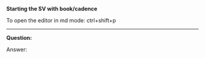 **Starting the SV with book/cadence**

To open the editor in md mode:
ctrl+shift+p

---



**Question:**

Answer:

